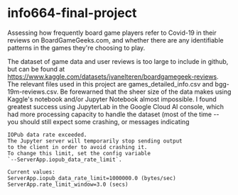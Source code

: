 # info664-final-project
Assessing how frequently board game players refer to Covid-19 in their reviews on BoardGameGeeks.com, and whether there are any identifiable patterns in the games they're choosing to play.

The dataset of game data and user reviews is too large to include in github, but can be found at https://www.kaggle.com/datasets/jvanelteren/boardgamegeek-reviews. The relevant files used in this project are games_detailed_info.csv and bgg-19m-reviews.csv. Be forewarned that the sheer size of the data makes using Kaggle's notebook and/or Jupyter Notebook almost impossible. I found greatest success using JupyterLab in the Google Cloud AI console, which had more processing capacity to handle the dataset (most of the time -- you should still expect some crashing, or messages indicating

    IOPub data rate exceeded.
    The Jupyter server will temporarily stop sending output
    to the client in order to avoid crashing it.
    To change this limit, set the config variable
    `--ServerApp.iopub_data_rate_limit`.

    Current values:
    ServerApp.iopub_data_rate_limit=1000000.0 (bytes/sec)
    ServerApp.rate_limit_window=3.0 (secs)

